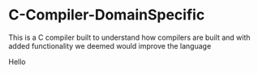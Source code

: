 # C-Compiler-DomainSpecific
This is a C compiler built to understand how compilers are built and with added functionality we deemed would improve the language

Hello
